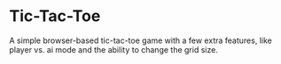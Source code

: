 # Tic-Tac-Toe
A simple browser-based tic-tac-toe game with a few extra features, like player vs. ai mode and the ability to change the grid size.

